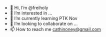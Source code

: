 - 👋 Hi, I’m @freiholy
- 👀 I’m interested in ...
- 🌱 I’m currently learning PTK Nov
- 💞️ I’m looking to collaborate on ...
- 📫 How to reach me cathinoney@gmail.com

<!---
freiholy/freiholy is a ✨ special ✨ repository because its `README.md` (this file) appears on your GitHub profile.
You can click the Preview link to take a look at your changes.
--->
